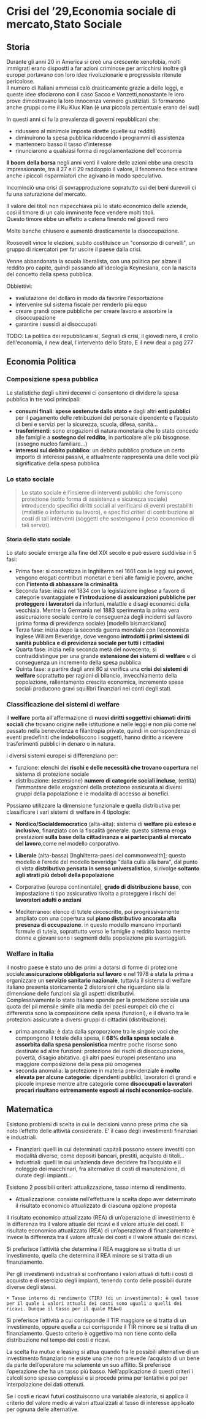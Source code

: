 
# Crisi del ’29,Economia sociale di mercato,Stato Sociale

## Storia 

Durante gli anni 20 in America si creò una crescente xenofobia, molti immigrati erano dispostti a far azioni criminose per arricchirsi inoltre gli europei portavano con loro idee rivoluzionarie e progressiste ritenute pericolose.  
Il numero di Italiani ammessi calò drasticamente grazie a delle leggi, e queste idee sfociarono con il caso Sacco e Vanzetti,nonostante le loro prove dimostravano la loro innocenza vennero giustiziati.
Si formarono anche gruppi come il Ku Klux Klan (è una piccola percentuale erano del sud)

In questi anni ci fu la prevalenza di governi repubblicani che:
- ridussero al minimole imposte dirette (quelle sui redditi)
- diminuirono la spesa pubblica riducendo i programmi di assistenza
- mantennero basso il tasso d'interesse
- rinunciarono a qualsiasi forma di regolamentazione dell'economia

**Il boom della borsa**
negli anni venti il valore delle azioni ebbe una crescita impressionante, tra il 27 e il 29 raddoppio il valore, il fenomeno fece entrare anche i piccoli risparmiatori che agivano in modo speculativo.

Incominciò una crisi di sovrapproduzione sopratutto sui dei beni durevoli ci fu una saturazione del mercato.

Il valore dei titoli non rispecchiava più lo stato economico delle aziende, così il timore di un calo imminente fece vendere molti titoli.  
Questo timore ebbe un effetto a catena finendo nel giovedì nero

Molte banche chiusero e aumentò drasticamente la disoccupazione.


Roosevelt vince le elezioni, subito costituisce un "consorzio di cervelli", un gruppo di ricercatori per far uscire il paese dalla crisi.

Venne abbandonata la scuola liberalista, con una politica per alzare il reddito pro capite, quindi passando all'ideologia Keynesiana, con la nascita del concetto della spesa pubblica.

Obbiettivi:
- svalutazione del dollaro in modo da favorire l'esportazione
- intervenire sul sistema fiscale per renderlo più equo
- creare grandi opere pubbliche per creare lavoro e assorbire la disoccupazione
- garantire i sussidi ai disoccupati

TODO: La politica dei repubblicani sì, Segnali di crisi, il giovedì nero, il crollo dell'economia, il new deal, l'intervento dello Stato, E il new deal a pag 277



## Economia Politica

###  Composizione spesa pubblica

Le statistiche degli ultimi decenni ci consentono di dividere la spesa pubblica in tre voci principali:
- **consumi finali**: **spese sostenute dallo stato** e dagli altri **enti pubblici** per il pagamento delle retribuzioni del personale dipendente e l’acquisto di beni e servizi per la sicurezza, scuola, difesa, sanità…
- **trasferimenti**: sono erogazioni di natura monetaria che lo stato concede alle famiglie a **sostegno del reddito**, in particolare alle più bisognose. (assegno nucleo familiare…)
- **interessi sul debito pubblico**: un debito pubblico produce un certo importo di interessi passivi, e attualmente rappresenta una delle voci più significative della spesa pubblica


### Lo stato sociale

> Lo stato sociale è l’insieme di interventi pubblici che forniscono protezione (sotto forma di assistenza e sicurezza sociale) introducendo specifici diritti sociali al verificarsi di eventi prestabiliti (malattie o infortunio su lavoro), e specifici criteri di contribuzione ai costi di tali interventi (soggetti che sostengono il peso economico di tali servizi).

#### Storia dello stato sociale

Lo stato sociale emerge alla fine del XIX secolo e può essere suddivisa in 5 fasi:
- Prima fase: si concretizza in Inghilterra nel 1601 con le leggi sui poveri, vengono erogati contributi monetari e beni alle famiglie povere, anche con **l'intento di abbassare la criminalità**
- Seconda fase: inizia nel 1834 con la legislazione inglese a favore di categorie svantaggiate e **l’introduzione di assicurazioni pubbliche per proteggere i lavoratori** da infortuni, malattie e disagi economici della vecchiaia. Mentre la Germania nel 1883 sperimenta la prima vera assicurazione sociale contro le conseguenza degli incidenti sul lavoro (prima forma di previdenza sociale) [modello bismarckiano]
- Terza fase: inizia dopo la seconda guerra mondiale con l’economista inglese William Beveridge, dove vengono **introdotti i primi sistemi di sanità pubblica e di previdenza sociale per tutti i cittadini**
- Quarta fase: inizia nella seconda metà del novecento, si contraddistingue per una grande **estensione dei sistemi di welfare** e di conseguenza un incremento della spesa pubblica
- Quinta fase: a partire dagli anni 80 si verifica una **crisi dei sistemi di welfare** soprattutto per ragioni di bilancio, invecchiamento della popolazione, rallentamento crescita economica, incremento spese sociali producono gravi squilibri finanziari nei conti degli stati.


### Classificazione dei sistemi di welfare

il **welfare** porta all'affermazione di **nuovi diritti soggettivi chiamati diritti sociali** che trovano origine nelle istituzione e nelle leggi e non più come nel passato nella benevolenza e filantropia private, quindi in corrispondenza di eventi predefiniti che indeboliscono i soggetti, hanno diritto a ricevere trasferimenti pubblici in denaro o in natura.

i diversi sistemi europei si differenziano per:
- funzione: elenchi dei **rischi e delle necessità che trovano copertura** nel sistema di protezione sociale
- distribuzione: (estensione) **numero di categorie sociali incluse**, (entità) l’ammontare delle erogazioni della protezione assicurata ai diversi gruppi della popolazione e le modalità di accesso ai benefici.

Possiamo utilizzare la dimensione funzionale e quella distributiva per classificare i vari sistemi di welfare in 4 tipologie:

- **Nordico/Socialdemocratico** (alta-alta): sistema di **welfare più esteso e inclusivo**, finanziato con la fiscalità generale. questo sistema eroga prestazioni **sulla base della cittadinanza e ai partecipanti al mercato del lavoro**,come nel modello corporativo.

- **Liberale** (alta-bassa) [Inghilterra-paesi del commonwealth]; questo modello è l’erede del modello beveridge "dalla culla alla bara", dal punto di vista **distributivo pensata in senso universalistico**, si rivolge **soltanto agli strati più deboli della popolazione**

- Corporativo [europa continentale], **grado di distribuzione basso**, con impostazione ti tipo assicurativo rivolta a proteggere i rischi dei **lavoratori adulti o anziani**

- Mediterraneo: elenco di tutele circoscritte, poi progressivamente ampliato con una copertura sul **piano distributivo ancorata alla presenza di occupazione**. in questo modello mancano importanti formule di tutela, soprattutto verso le famiglie a reddito basso mentre donne e giovani sono i segmenti della popolazione più svantaggiati.

### Welfare in Italia

il nostro paese è stato uno dei primi a dotarsi di forme di protezione sociale:**assicurazione obbligatoria sul lavoro** e nel 1978 è stata la prima a organizzare un **servizio sanitario nazionale**, tuttavia il sistema di welfare italiano presenta storicamente 2 distorsioni che riguardano sia la dimensione delle funzioni sia gli aspetti distributivi.  
Complessivamente lo stato italiano spende per la protezione sociale una quota del pil mensile simile alla media dei paesi europei: ciò che ci differenzia sono la composizione della spesa (funzioni), e il divario tra le protezioni assicurate a diversi gruppi di cittadini (distribuzione).

- prima anomalia: è data dalla sproporzione tra le singole voci che compongono il totale della spesa, il **68% della spesa sociale è assorbita dalla spesa pensionistica** mentre poche risorse sono destinate ad altre funzioni: protezione dei rischi di disoccupazione, povertà, disagio abitativo. gli altri paesi europei presentano una maggiore composizione della pesa più omogenea
- seconda anomalia: la protezione in materia previdenziale **è molto elevata per alcune categorie**: dipendenti pubblici, lavoratori di grandi e piccole imprese mentre altre categorie come **disoccupati o lavoratori precari risultano estremamente esposti ai rischi economico-sociale**.

## Matematica

Esistono problemi di scelta in cui le decisioni vanno prese prima che sia noto l’effetto delle attività considerate. E’ il caso degli investimenti finanziari e industriali.

- Finanziari: quelli in cui determinati capitali possono essere investiti con modalità diverse, come depositi bancari, prestiti, acquisto di titoli…
- Industriali: quelli in cui un’azienda deve decidere fra l’acquisto e il noleggio dei macchinari, fra alternative di costi di manutenzione, di durate degli impianti...

Esistono 2 possibili criteri: attualizzazione, tasso interno di rendimento.
- Attualizzazione: consiste nell’effettuare la scelta dopo aver determinato il risultato economico attualizzato di ciascuna opzione proposta

Il risultato economico attualizzato (REA) di un’operazione di investimento è la differenza tra il valore attuale dei ricavi e il valore attuale dei costi.
Il risultato economico attualizzato (REA) di un’operazione di finanziamento è invece la differenza tra il valore attuale dei costi e il valore attuale dei ricavi.

Si preferisce l’attività che determina il REA maggiore se si tratta di un investimento, quella che determina il REA minore se si tratta di un finanziamento.

Per gli investimenti industriali si confrontano i valori attuali di tutti i costi di acquisto e di esercizio degli impianti, tenendo conto delle possibili durate diverse degli stessi.

    • Tasso interno di rendimento (TIR) (di un investimento): è quel tasso per il quale i valori attuali dei costi sono uguali a quelli dei ricavi. Dunque il tasso per il quale REA=0

Si preferisce l’attività a cui corrisponde il TIR maggiore se si tratta di un investimento, oppure quella a cui corrisponde il TIR minore se si tratta di un finanziamento.
Questo criterio è oggettivo ma non tiene conto della distribuzione nel tempo dei costi e ricavi.

La scelta fra mutuo e leasing si attua quando fra le possibili alternative di un investimento finanziario ne esiste una che non prevede l’acquisto di un bene da parte dell’operatore ma solamente un suo affitto.
Si preferisce l’operazione che ha un tasso più basso.
Nell’applicazione di questi criteri i calcoli sono spesso complessi e si procede prima per tentativi e poi per interpolazione dei dati ottenuti.

Se i costi e ricavi futuri costituiscono una variabile aleatoria, si applica il criterio del valore medio ai valori attualizzati al tasso di interesse applicato per ognuna delle alternative.
